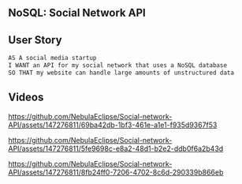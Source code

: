 ## NoSQL: Social Network API

## User Story

```md
AS A social media startup
I WANT an API for my social network that uses a NoSQL database
SO THAT my website can handle large amounts of unstructured data
```

## Videos



https://github.com/NebulaEclipse/Social-network-API/assets/147276811/69ba42db-1bf3-461e-a1e1-f935d9367f53



https://github.com/NebulaEclipse/Social-network-API/assets/147276811/5fe9698c-e8a2-48d1-b2e2-ddb0f6a2b43d


https://github.com/NebulaEclipse/Social-network-API/assets/147276811/8fb24ff0-7206-4702-8c6d-290339b866eb


